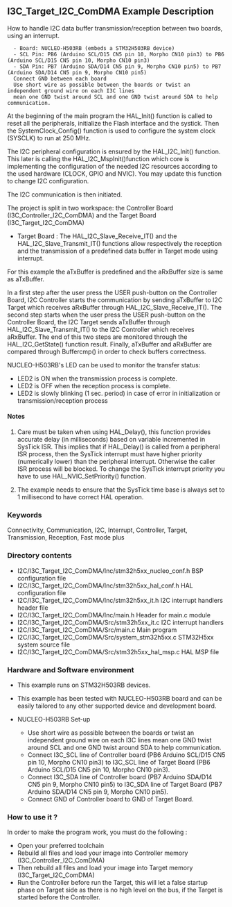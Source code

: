 ## <b>I3C_Target_I2C_ComDMA Example Description</b>

How to handle I2C data buffer transmission/reception between two boards,
using an interrupt.

      - Board: NUCLEO-H503RB (embeds a STM32H503RB device)
      - SCL Pin: PB6 (Arduino SCL/D15 CN5 pin 10, Morpho CN10 pin3) to PB6 (Arduino SCL/D15 CN5 pin 10, Morpho CN10 pin3)
      - SDA Pin: PB7 (Arduino SDA/D14 CN5 pin 9, Morpho CN10 pin5) to PB7 (Arduino SDA/D14 CN5 pin 9, Morpho CN10 pin5)
      Connect GND between each board
      Use short wire as possible between the boards or twist an independent ground wire on each I3C lines
      mean one GND twist around SCL and one GND twist around SDA to help communication.

At the beginning of the main program the HAL_Init() function is called to reset
all the peripherals, initialize the Flash interface and the systick.
Then the SystemClock_Config() function is used to configure the system
clock (SYSCLK) to run at 250 MHz.

The I2C peripheral configuration is ensured by the HAL_I2C_Init() function.
This later is calling the HAL_I2C_MspInit()function which core is implementing
the configuration of the needed I2C resources according to the used hardware (CLOCK,
GPIO and NVIC). You may update this function to change I2C configuration.

The I2C communication is then initiated.

The project is split in two workspace:
the Controller Board (I3C_Controller_I2C_ComDMA) and the Target Board (I3C_Target_I2C_ComDMA)

- Target Board :
  The HAL_I2C_Slave_Receive_IT() and the HAL_I2C_Slave_Transmit_IT() functions
  allow respectively the reception and the transmission of a predefined data buffer
  in Target mode using interrupt.

For this example the aTxBuffer is predefined and the aRxBuffer size is same as aTxBuffer.

In a first step after the user press the USER push-button on the Controller Board,
I2C Controller starts the communication by sending aTxBuffer
to I2C Target which receives aRxBuffer through HAL_I2C_Slave_Receive_IT().
The second step starts when the user press the USER push-button on the Controller Board,
the I2C Target sends aTxBuffer through HAL_I2C_Slave_Transmit_IT()
to the I2C Controller which receives aRxBuffer.
The end of this two steps are monitored through the HAL_I2C_GetState() function
result.
Finally, aTxBuffer and aRxBuffer are compared through Buffercmp() in order to
check buffers correctness.

NUCLEO-H503RB's LED can be used to monitor the transfer status:

 - LED2 is ON when the transmission process is complete.
 - LED2 is OFF when the reception process is complete.
 - LED2 is slowly blinking (1 sec. period) in case of error in initialization or
transmission/reception process

#### <b>Notes</b>

 1. Care must be taken when using HAL_Delay(), this function provides accurate delay (in milliseconds)
    based on variable incremented in SysTick ISR. This implies that if HAL_Delay() is called from
    a peripheral ISR process, then the SysTick interrupt must have higher priority (numerically lower)
    than the peripheral interrupt. Otherwise the caller ISR process will be blocked.
    To change the SysTick interrupt priority you have to use HAL_NVIC_SetPriority() function.

 2. The example needs to ensure that the SysTick time base is always set to 1 millisecond
    to have correct HAL operation.

### <b>Keywords</b>

Connectivity, Communication, I2C, Interrupt, Controller, Target, Transmission, Reception, Fast mode plus

### <b>Directory contents</b>

  - I2C/I3C_Target_I2C_ComDMA/Inc/stm32h5xx_nucleo_conf.h BSP configuration file
  - I2C/I3C_Target_I2C_ComDMA/Inc/stm32h5xx_hal_conf.h    HAL configuration file
  - I2C/I3C_Target_I2C_ComDMA/Inc/stm32h5xx_it.h          I2C interrupt handlers header file
  - I2C/I3C_Target_I2C_ComDMA/Inc/main.h                  Header for main.c module
  - I2C/I3C_Target_I2C_ComDMA/Src/stm32h5xx_it.c          I2C interrupt handlers
  - I2C/I3C_Target_I2C_ComDMA/Src/main.c                  Main program
  - I2C/I3C_Target_I2C_ComDMA/Src/system_stm32h5xx.c      STM32H5xx system source file
  - I2C/I3C_Target_I2C_ComDMA/Src/stm32h5xx_hal_msp.c     HAL MSP file

### <b>Hardware and Software environment</b>

  - This example runs on STM32H503RB devices.

  - This example has been tested with NUCLEO-H503RB board and can be
    easily tailored to any other supported device and development board.

  - NUCLEO-H503RB Set-up

    - Use short wire as possible between the boards or twist an independent ground wire on each I3C lines
      mean one GND twist around SCL and one GND twist around SDA to help communication.
    - Connect I3C_SCL line of Controller board (PB6 Arduino SCL/D15 CN5 pin 10, Morpho CN10 pin3) to I3C_SCL line of Target Board (PB6 Arduino SCL/D15 CN5 pin 10, Morpho CN10 pin3).
    - Connect I3C_SDA line of Controller board (PB7 Arduino SDA/D14 CN5 pin 9, Morpho CN10 pin5) to I3C_SDA line of Target Board (PB7 Arduino SDA/D14 CN5 pin 9, Morpho CN10 pin5).
    - Connect GND of Controller board to GND of Target Board.

### <b>How to use it ?</b>

In order to make the program work, you must do the following :

 - Open your preferred toolchain
 - Rebuild all files and load your image into Controller memory (I3C_Controller_I2C_ComDMA)
 - Then rebuild all files and load your image into Target memory (I3C_Target_I2C_ComDMA)
 - Run the Controller before run the Target, this will let a false startup phase on Target side
 as there is no high level on the bus, if the Target is started before the Controller.
